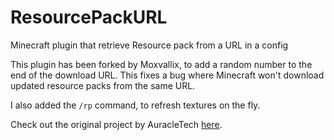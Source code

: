 # ResourcePackURL
Minecraft plugin that retrieve Resource pack from a URL in a config

This plugin has been forked by Moxvallix, to add a random number to the end of the download URL.
This fixes a bug where Minecraft won't download updated resource packs from the same URL.

I also added the `/rp` command, to refresh textures on the fly.

Check out the original project by AuracleTech [here](https://github.com/AuracleTech/ResourcePackURL).
